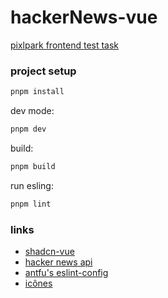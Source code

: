 # hackerNews-vue

[pixlpark frontend test task](https://gist.github.com/paraekklisiarh/c03c97ae553a0038962fb945644392cf)

### project setup

```sh
pnpm install
```

dev mode:
```sh
pnpm dev
```

build:
```sh
pnpm build
```

run esling:
```sh
pnpm lint
```

### links

* [shadcn-vue](https://www.shadcn-vue.com/)
* [hacker news api](https://github.com/HackerNews/API)
* [antfu's eslint-config](https://github.com/antfu/eslint-config)
* [icônes](https://icones.js.org/)
